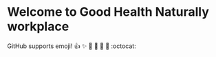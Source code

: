 # Welcome to Good Health Naturally workplace
GitHub supports emoji!
:+1: :sparkles: :camel: :tada:
:rocket: :metal: :octocat:
